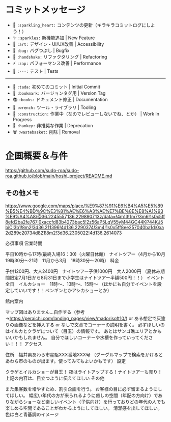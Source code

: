 # コミットメッセージ

- 💖 `:sparkling_heart:` コンテンツの更新（キラキラコミットログにしよう！）
- ✨ `:sparkles:` 新機能追加 | New Feature
- 🎨 `:art:` デザイン・UI/UX改善 | Accessibility
- 🐛 `:bug:` バグつぶし | Bugfix
- 🤝 `:handshake:` リファクタリング | Refactoring
- ⚡ `:zap:` パフォーマンス改善 | Performance
- 🧪 `:---:` テスト | Tests

---

- 🎉 `:tada:` 初めてのコミット | Initial Commit
- 🔖 `:bookmark:` バージョンタグ用 | Version Tag
- 📚 `:books:` ドキュメント修正 | Documentation
- 🔧 `:wrench:` ツール・ライブラリ | Tooling
- 🚧 `:construction:` 作業中（なのでレビューしないでね、とか） | Work In Progress
- 💩 `:hankey:` 非推奨な作業 | Deprecation
- 🗑️ `:wastebasket:` 削除 | Removal

# 企画概要＆与件

https://github.com/sudo-roa/sudo-roa.github.io/blob/main/hoshi_project/README.md

## その他メモ

https://www.google.com/maps/place/%E9%87%91%E6%B4%A5%E5%89%B5%E4%BD%9C%E3%81%AE%E6%A3%AE%E7%BE%8E%E8%A1%93%E9%A4%A8/@36.2245557,136.2298907,13z/data=!4m13!1m7!3m6!1s0x5ff8efd2ba2fe767:0xaccfd83b4273bac5!2z56aP5LqV55yM44GC44KP44KJ5biC!3b1!8m2!3d36.211396!4d136.2290374!3m4!1s0x5ff8ee257040ba1d:0xa2d289c20734d821!8m2!3d36.2305022!4d136.2614073

必須事項
営業時間

平日10時から17時(最終入場16：30)（火曜日休館）
ナイトツアー（4月から10月　19時30分～21時　11月から3月　18時30分～20時）
料金　　　

子供1200円、大人2400円　ナイトツアー子供1000円　大人2000円
（夏休み期間限定7月1日から8月31日まで小学生はナイトツアー半額500円！！） イベント
全日　イルカショー　11時～、13時～、15時～
（ほかにも自分でイベントを設定していいです！！ペンギンとかアシカショーとか）

館内案内　

マップ図はありません…自作する（参考→https://peraichi.com/landing_pages/view/madorisoft10/)
or ある想定で灰塗りの画像などを挿入する or なしで文章でコーナーの説明を書く。
必ずほしいのはイルカとクラゲについて（目玉）の情報です。
あとはサンゴ礁エリアとかもいいかもしれません。
自分でほしいコーナーや水槽を作っていってください！！！
アクセス

住所　福井県あわら市星駆XXX番地XXX号
（グーグルマップで検索をかけるとあわら市のものが出ます。使ってみてもよいかもです）
設定

クラゲとイルカショーが目玉！
夜はライトアップする！ナイトツアーも売り！
上記の内容は、目立つように伝えてほしい
その他

また集客数を増やすため、割引企画を行う。
お客様の目に必ず留まるようにしてほしい。
幅広い年代の方が来られるように癒しの空間（年配の方向け）でありながらショーなど楽しいイベント（子供向け）を行っておりどの年代の人でも楽しめる空間であることがわかるようにしてほしい。
清潔感を出してほしい。
色は白と青基調のイメージ
